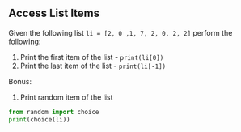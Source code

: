 ## Access List Items

Given the following list `li = [2, 0 ,1, 7, 2, 0, 2, 2]` perform the following:

1. Print the first item of the list - `print(li[0])`
2. Print the last item of the list  - `print(li[-1])`

Bonus:

1. Print random item of the list

```python
from random import choice
print(choice(li))
```
